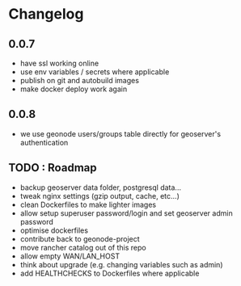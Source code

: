 # Changelog


## 0.0.7

- have ssl working online
- use env variables / secrets where applicable
- publish on git and autobuild images
- make docker deploy work again

## 0.0.8

- we use geonode users/groups table directly for geoserver's authentication

## TODO : Roadmap

- backup geoserver data folder, postgresql data...
- tweak nginx settings (gzip output, cache, etc...)
- clean Dockerfiles to make lighter images
- allow setup superuser password/login and set geoserver admin password
- optimise dockerfiles
- contribute back to geonode-project
- move rancher catalog out of this repo
- allow empty WAN/LAN_HOST
- think about upgrade (e.g. changing variables such as admin)
- add HEALTHCHECKS to Dockerfiles where applicable
